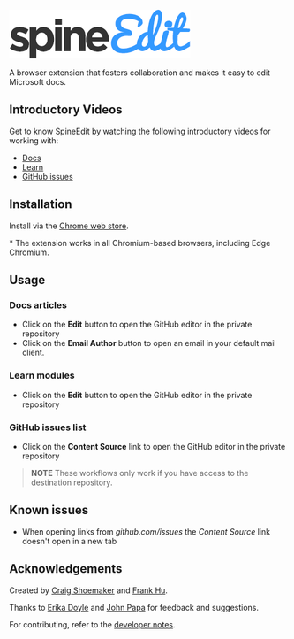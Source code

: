 <a name="introduction"></a>

![SpineEdit](images/spineedit-logo.png)

A browser extension that fosters collaboration and makes it easy to edit Microsoft docs.

## Introductory Videos

Get to know SpineEdit by watching the following introductory videos for working with:

- [Docs](https://youtu.be/3YmhpujaTtY)
- [Learn](https://youtu.be/sar8aFsVBFA)
- [GitHub issues](https://youtu.be/HgFkW6JKyvg)

## Installation

Install via the [Chrome web store](https://chrome.google.com/webstore/detail/spineedit/llhlgkbkfdfcbjbfnnakfpgmemopbbnf).

\* The extension works in all Chromium-based browsers, including Edge Chromium.

## Usage

### Docs articles

- Click on the **Edit** button to open the GitHub editor in the private repository
- Click on the **Email Author** button to open an email in your default mail client.

### Learn modules

- Click on the **Edit** button to open the GitHub editor in the private repository

### GitHub issues list

- Click on the **Content Source** link to open the GitHub editor in the private repository

> **NOTE** These workflows only work if you have access to the destination repository.

## Known issues

- When opening links from _github.com/issues_ the _Content Source_ link doesn't open in a new tab

## Acknowledgements

Created by [Craig Shoemaker](https://github.com/craigshoemaker) and [Frank Hu](https://github.com/frankhu-msft).

Thanks to [Erika Doyle](https://github.com/erikadoyle) and [John Papa](https://github.com/johnpapa) for feedback and suggestions.

For contributing, refer to the [developer notes](developer-notes.md).
